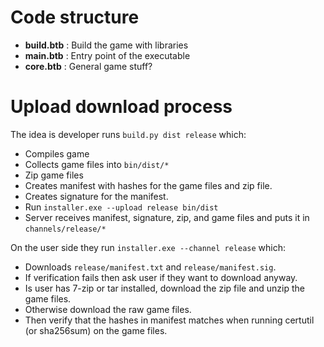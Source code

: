 # Code structure
- **build.btb** : Build the game with libraries
- **main.btb** : Entry point of the executable
- **core.btb** : General game stuff?

# Upload download process

The idea is developer runs `build.py dist release` which:
- Compiles game
- Collects game files into `bin/dist/*`
- Zip game files
- Creates manifest with hashes for the game files and zip file.
- Creates signature for the manifest.
- Run `installer.exe --upload release bin/dist`
- Server receives manifest, signature, zip, and game files and puts it in `channels/release/*`

On the user side they run `installer.exe --channel release` which:
- Downloads `release/manifest.txt` and `release/manifest.sig`.
- If verification fails then ask user if they want to download anyway.
- Is user has 7-zip or tar installed, download the zip file and unzip the game files.
- Otherwise download the raw game files.
- Then verify that the hashes in manifest matches when running certutil (or sha256sum) on the game files.